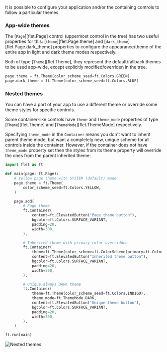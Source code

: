 It is possible to configure your application and/or the containing controls to follow a particular themes.

### App-wide themes

The [`Page`][flet.Page] control (uppermost control in the tree) has two useful properties for this: [`theme`][flet.Page.theme]
and [`dark_theme`][flet.Page.dark_theme] properties to configure the appearance/theme of the entire app in light and
dark theme modes respectively.

Both of type [`Theme`][flet.Theme], they represent the default/fallback themes to be used app-wide, 
except explicitly modified/overriden in the tree.

```python
page.theme = ft.Theme(color_scheme_seed=ft.Colors.GREEN)
page.dark_theme = ft.Theme(color_scheme_seed=ft.Colors.BLUE)
```

### Nested themes

You can have a part of your app to use a different theme or override some theme styles for specific controls.

Some container-like controls have `theme` and `theme_mode` properties of type 
[`Theme`][flet.Theme] and [`ThemeMode`][flet.ThemeMode] respectively.

Specifying `theme_mode` in the `Container` means you don't want to inherit parent theme mode, 
but want a completely new, unique scheme for all controls inside the container. 
However, if the container does not have `theme_mode` property set then the styles from its theme property 
will override the ones from the parent inherited theme:

```python
import flet as ft

def main(page: ft.Page):
    # Yellow page theme with SYSTEM (default) mode
    page.theme = ft.Theme(
        color_scheme_seed=ft.Colors.YELLOW,
    )

    page.add(
        # Page theme
        ft.Container(
            content=ft.ElevatedButton("Page theme button"),
            bgcolor=ft.Colors.SURFACE_VARIANT,
            padding=20,
            width=300,
        ),

        # Inherited theme with primary color overridden
        ft.Container(
            theme=ft.Theme(color_scheme=ft.ColorScheme(primary=ft.Colors.PINK)),
            content=ft.ElevatedButton("Inherited theme button"),
            bgcolor=ft.Colors.SURFACE_VARIANT,
            padding=20,
            width=300,
        ),

        # Unique always DARK theme
        ft.Container(
            theme=ft.Theme(color_scheme_seed=ft.Colors.INDIGO),
            theme_mode=ft.ThemeMode.DARK,
            content=ft.ElevatedButton("Unique theme button"),
            bgcolor=ft.Colors.SURFACE_VARIANT,
            padding=20,
            width=300,
        ),
    )

ft.run(main)
```

![Nested themes](../assets/blog/theme-scrolling/nested-themes.png)

